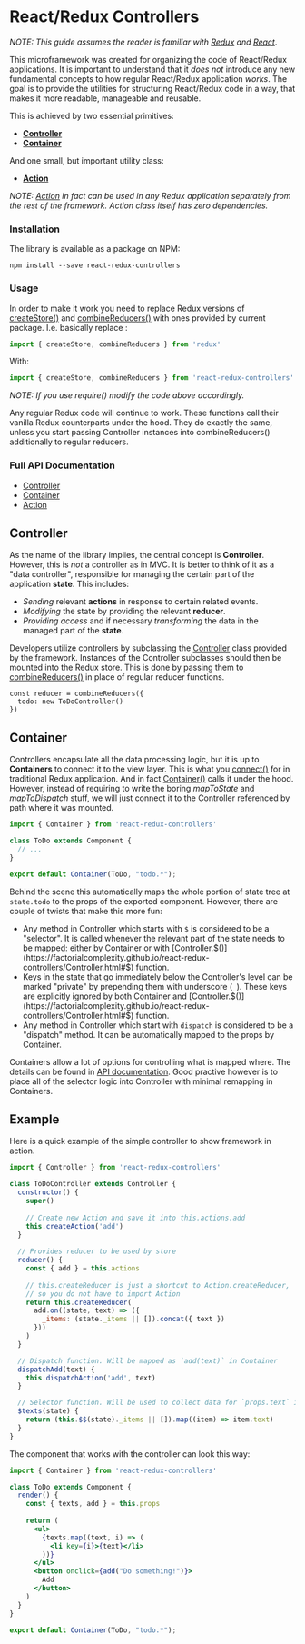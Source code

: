 # React/Redux Controllers

*NOTE: This guide assumes the reader is familiar with [Redux](http://redux.js.org/) and [React](https://facebook.github.io/react/)*.

This microframework was created for organizing the code of React/Redux applications. It is important to understand that it *does not* introduce any new fundamental concepts to how regular React/Redux application *works*. The goal is to provide the utilities for structuring React/Redux code in a way, that makes it more readable, manageable and reusable.

This is achieved by two essential primitives:

- **[Controller](#Controller)**
- **[Container](#Container)**

And one small, but important utility class:

- **[Action](https://factorialcomplexity.github.io/react-redux-controllers/Action.html)**

*NOTE: [Action](https://factorialcomplexity.github.io/react-redux-controllers/Action.html) in fact can be used in any Redux application separately from the rest of the framework. Action class itself has zero dependencies.*


### Installation

The library is available as a package on NPM:

```
npm install --save react-redux-controllers
```

### Usage

In order to make it work you need to replace Redux versions of [createStore()](http://redux.js.org/docs/api/createStore.html) and [combineReducers()](http://redux.js.org/docs/api/combineReducers.html) with ones provided by current package. I.e. basically replace :

```javascript
import { createStore, combineReducers } from 'redux'
```

With:

```javascript
import { createStore, combineReducers } from 'react-redux-controllers'
```

*NOTE: If you use require() modify the code above accordingly.*

Any regular Redux code will continue to work. These functions call their vanilla Redux counterparts under the hood. They do exactly the same, unless you start passing Controller instances into combineReducers() additionally to regular reducers.


### Full API Documentation

- [Controller](https://factorialcomplexity.github.io/react-redux-controllers/Controller.html)
- [Container](https://factorialcomplexity.github.io/react-redux-controllers/global.html#Container)
- [Action](https://factorialcomplexity.github.io/react-redux-controllers/Action.html)

<a name="Controller"></a>
## Controller

As the name of the library implies, the central concept is **Controller**. However, this is *not* a controller as in MVC. It is better to think of it as a "data controller", responsible for managing the certain part of the application **state**. This includes:

- *Sending* relevant **actions** in response to certain related events.
- *Modifying* the state by providing the relevant **reducer**.
- *Providing access* and if necessary *transforming* the data in the managed part of the **state**.

Developers utilize controllers by subclassing the [Controller](https://factorialcomplexity.github.io/react-redux-controllers/Controller.html) class provided by the framework. Instances of the Controller subclasses should then be mounted into the Redux store. This is done by passing them to [combineReducers()](https://factorialcomplexity.github.io/react-redux-controllers/global.html#combineReducers) in place of regular reducer functions.

```
const reducer = combineReducers({
  todo: new ToDoController()
})
```

<a name="Container"></a>
## Container

Controllers encapsulate all the data processing logic, but it is up to **Containers** to connect it to the view layer. This is what you [connect()](https://github.com/reactjs/react-redux/blob/master/docs/api.md#connectmapstatetoprops-mapdispatchtoprops-mergeprops-options) for in traditional Redux application. And in fact [Container()](https://factorialcomplexity.github.io/react-redux-controllers/global.html#Container) calls it under the hood. However, instead of requiring to write the boring *mapToState* and *mapToDispatch* stuff, we will just connect it to the Controller referenced by path where it was mounted.

```jsx 
import { Container } from 'react-redux-controllers'

class ToDo extends Component {
  // ...
}

export default Container(ToDo, "todo.*");
```

Behind the scene this automatically maps the whole portion of state tree at `state.todo` to the props of the exported component. However, there are couple of twists that make this more fun:

- Any method in Controller which starts with `$` is considered to be a "selector". It is called whenever the relevant part of the state needs to be mapped: either by Container or with [Controller.$()](https://factorialcomplexity.github.io/react-redux-controllers/Controller.html#$) function.
- Keys in the state that go immediately below the Controller's level can be marked "private" by prepending them with underscore (`_`). These keys are explicitly ignored by both Container and [Controller.$()](https://factorialcomplexity.github.io/react-redux-controllers/Controller.html#$) function.
- Any method in Controller which start with `dispatch` is considered to be a "dispatch" method. It can be automatically mapped to the props by Container.

Containers allow a lot of options for controlling what is mapped where. The details can be found in [API documentation](https://factorialcomplexity.github.io/react-redux-controllers/global.html#Container). Good practive however is to place all of the selector logic into Controller with minimal remapping in Containers.

## Example

Here is a quick example of the simple controller to show framework in action.

```javascript
import { Controller } from 'react-redux-controllers'

class ToDoController extends Controller {
  constructor() {
    super()
    
    // Create new Action and save it into this.actions.add
    this.createAction('add')
  }
  
  // Provides reducer to be used by store
  reducer() {
    const { add } = this.actions
    
    // this.createReducer is just a shortcut to Action.createReducer,
    // so you do not have to import Action
    return this.createReducer(
      add.on((state, text) => ({
        _items: (state._items || []).concat({ text })
      }))
    )
  }

  // Dispatch function. Will be mapped as `add(text)` in Container
  dispatchAdd(text) {
    this.dispatchAction('add', text)
  }

  // Selector function. Will be used to collect data for `props.text` in Container
  $texts(state) {
    return (this.$$(state)._items || []).map((item) => item.text)
  }
}

```

The component that works with the controller can look this way:

```jsx 
import { Container } from 'react-redux-controllers'

class ToDo extends Component {
  render() {
    const { texts, add } = this.props
    
    return (
      <ul>
        {texts.map((text, i) => (
          <li key={i}>{text}</li>
        ))}
      </ul>
      <button onclick={add("Do something!")}>
        Add
      </button>
    )
  }
}

export default Container(ToDo, "todo.*");
```
